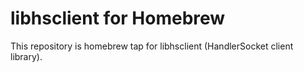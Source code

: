 # libhsclient for Homebrew

This repository is homebrew tap for libhsclient (HandlerSocket client library).
